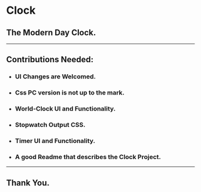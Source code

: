 # Clock
## The Modern Day Clock.

---

## Contributions Needed: 

+ ### UI Changes are Welcomed.
+ ### Css PC version is not up to the mark.
+ ### World-Clock UI and Functionality.
+ ### Stopwatch Output CSS.
+ ### Timer UI and Functionality.
+ ### A good Readme that describes the Clock Project.

---

## Thank You.
